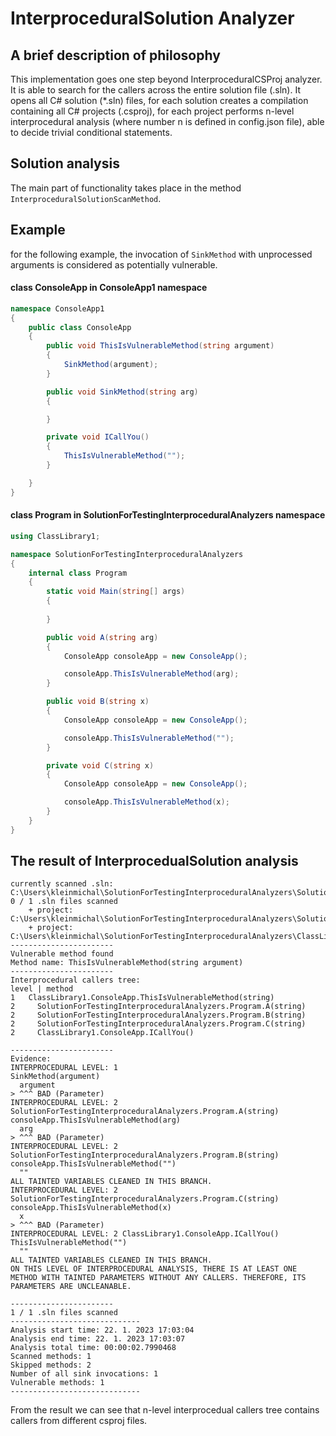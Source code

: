 # InterproceduralSolution Analyzer

## A brief description of philosophy
This implementation goes one step beyond InterproceduralCSProj analyzer. It is able to search for the callers across
the entire solution file (.sln). It opens all C# solution (*.sln) files, for each solution creates a compilation 
containing all C# projects (.csproj), for each project performs n-level interprocedural analysis
(where number n is defined in config.json file), able to decide trivial conditional statements.

## Solution analysis
The main part of functionality takes place in the method `InterproceduralSolutionScanMethod`.

## Example
for the following example, the invocation of `SinkMethod` with unprocessed arguments is considered as potentially vulnerable.

#### class ConsoleApp in ConsoleApp1 namespace
```cs
namespace ConsoleApp1
{
    public class ConsoleApp
    {
        public void ThisIsVulnerableMethod(string argument)
        {
            SinkMethod(argument);
        }

        public void SinkMethod(string arg)
        {

        }

        private void ICallYou()
        {
            ThisIsVulnerableMethod("");
        }

    }
}
```
#### class Program in SolutionForTestingInterproceduralAnalyzers namespace 
```cs
using ClassLibrary1;

namespace SolutionForTestingInterproceduralAnalyzers
{
    internal class Program
    {
        static void Main(string[] args)
        {
            
        }

        public void A(string arg)
        {
            ConsoleApp consoleApp = new ConsoleApp();

            consoleApp.ThisIsVulnerableMethod(arg);
        }

        public void B(string x)
        {
            ConsoleApp consoleApp = new ConsoleApp();

            consoleApp.ThisIsVulnerableMethod("");
        }

        private void C(string x)
        {
            ConsoleApp consoleApp = new ConsoleApp();

            consoleApp.ThisIsVulnerableMethod(x);
        }
    }
}
```
## The result of InterprocedualSolution analysis
```
currently scanned .sln: C:\Users\kleinmichal\SolutionForTestingInterproceduralAnalyzers\SolutionForTestingInterproceduralAnalyzers.sln
0 / 1 .sln files scanned
    + project: C:\Users\kleinmichal\SolutionForTestingInterproceduralAnalyzers\SolutionForTestingInterproceduralAnalyzers\SolutionForTestingInterproceduralAnalyzers.csproj
    + project: C:\Users\kleinmichal\SolutionForTestingInterproceduralAnalyzers\ClassLibrary1\ClassLibrary1.csproj
-----------------------
Vulnerable method found
Method name: ThisIsVulnerableMethod(string argument)
-----------------------
Interprocedural callers tree:
level | method
1   ClassLibrary1.ConsoleApp.ThisIsVulnerableMethod(string)
2     SolutionForTestingInterproceduralAnalyzers.Program.A(string)
2     SolutionForTestingInterproceduralAnalyzers.Program.B(string)
2     SolutionForTestingInterproceduralAnalyzers.Program.C(string)
2     ClassLibrary1.ConsoleApp.ICallYou()

-----------------------
Evidence:
INTERPROCEDURAL LEVEL: 1
SinkMethod(argument)
  argument
> ^^^ BAD (Parameter)
INTERPROCEDURAL LEVEL: 2 SolutionForTestingInterproceduralAnalyzers.Program.A(string)
consoleApp.ThisIsVulnerableMethod(arg)
  arg
> ^^^ BAD (Parameter)
INTERPROCEDURAL LEVEL: 2 SolutionForTestingInterproceduralAnalyzers.Program.B(string)
consoleApp.ThisIsVulnerableMethod("")
  ""
ALL TAINTED VARIABLES CLEANED IN THIS BRANCH.
INTERPROCEDURAL LEVEL: 2 SolutionForTestingInterproceduralAnalyzers.Program.C(string)
consoleApp.ThisIsVulnerableMethod(x)
  x
> ^^^ BAD (Parameter)
INTERPROCEDURAL LEVEL: 2 ClassLibrary1.ConsoleApp.ICallYou()
ThisIsVulnerableMethod("")
  ""
ALL TAINTED VARIABLES CLEANED IN THIS BRANCH.
ON THIS LEVEL OF INTERPROCEDURAL ANALYSIS, THERE IS AT LEAST ONE METHOD WITH TAINTED PARAMETERS WITHOUT ANY CALLERS. THEREFORE, ITS PARAMETERS ARE UNCLEANABLE.

-----------------------
1 / 1 .sln files scanned
-----------------------------
Analysis start time: 22. 1. 2023 17:03:04
Analysis end time: 22. 1. 2023 17:03:07
Analysis total time: 00:00:02.7990468
Scanned methods: 1
Skipped methods: 2
Number of all sink invocations: 1
Vulnerable methods: 1
-----------------------------
```

From the result we can see that n-level interprocedual callers tree contains callers from different csproj files.